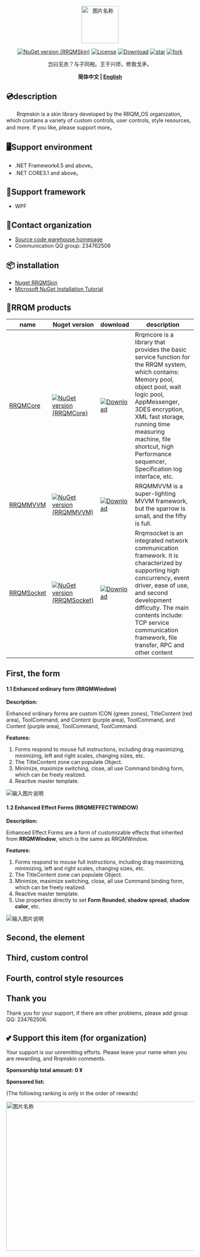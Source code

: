 <p></p>
<p></p>
<p align="center">
<img src="https://img-blog.csdnimg.cn/20210406140816743.png" width = "100" height = "100" alt="图片名称" align=center />
</p>

 <div align="center"> 
  
[![NuGet version (RRQMSkin)](https://img.shields.io/nuget/v/RRQMSkin.svg?style=flat-square)](https://www.nuget.org/packages/RRQMSkin/)
[![License](https://img.shields.io/badge/license-Apache%202-4EB1BA.svg)](https://www.apache.org/licenses/LICENSE-2.0.html)
[![Download](https://img.shields.io/nuget/dt/RRQMSkin)](https://www.nuget.org/packages/RRQMSkin/)
[![star](https://gitee.com/RRQM_OS/RRQMSkin/badge/star.svg?theme=gvp)](https://gitee.com/RRQM_OS/RRQMSkin/stargazers) 
[![fork](https://gitee.com/RRQM_OS/RRQMSkin/badge/fork.svg?theme=gvp)](https://gitee.com/RRQM_OS/RRQMSkin/members)

</div> 

<div align="center">

岂曰无衣？与子同袍。王于兴师，修我戈矛。

</div>
<div align="center">

**简体中文 | [English](./README.md)**

</div>

## 💿description
&emsp;&emsp;Rrqmskin is a skin library developed by the RRQM_OS organization, which contains a variety of custom controls, user controls, style resources, and more. If you like, please support more。

## 🖥Support environment
- .NET Framework4.5 and above。
- .NET CORE3.1 and above。

## 🥪Support framework
- WPF

## 🔗Contact organization

 - [Source code warehouse homepage](https://gitee.com/RRQM_OS) 
 - Communication QQ group: 234762506

 
## 📦 installation

- [Nuget RRQMSkin](https://www.nuget.org/packages/RRQMSkin/)
- [Microsoft NuGet Installation Tutorial](https://docs.microsoft.com/zh-cn/nuget/quickstart/install-and-use-a-package-in-visual-studio)

## 🍻RRQM products
| name                                           | Nuget version                                                                                                                              | download                                                                                              | description                                                                                                                                                                                          |
|------------------------------------------------|----------------------------------------------------------------------------------------------------------------------------------------|---------------------------------------------------------------------------------------------------|-----------------------------------------------------------------------------------------------------------------------------------------------------------------------------------------------|
| [RRQMCore](https://gitee.com/RRQM_OS/RRQMCore) | [![NuGet version (RRQMCore)](https://img.shields.io/nuget/v/RRQMCore.svg?style=flat-square)](https://www.nuget.org/packages/RRQMCore/) | [![Download](https://img.shields.io/nuget/dt/RRQMCore)](https://www.nuget.org/packages/RRQMCore/) | Rrqmcore is a library that provides the basic service function for the RRQM system, which contains: <br> Memory pool, object pool, wait logic pool, AppMessenger, 3DES encryption, <br> XML fast storage, running time measuring machine, file shortcut, high Performance sequencer, <br> Specification log interface, etc.|
| [RRQMMVVM](https://gitee.com/RRQM_OS/RRQMMVVM) | [![NuGet version (RRQMMVVM)](https://img.shields.io/nuget/v/RRQMMVVM.svg?style=flat-square)](https://www.nuget.org/packages/RRQMMVVM/) | [![Download](https://img.shields.io/nuget/dt/RRQMMVVM)](https://www.nuget.org/packages/RRQMMVVM/) | RRQMMVVM is a super-lighting MVVM framework, but the sparrow is small, and the fifty is full.                                                                                                                                          |
| [RRQMSocket](https://gitee.com/dotnetchina/RRQMSocket) | [![NuGet version (RRQMSocket)](https://img.shields.io/nuget/v/RRQMSocket.svg?style=flat-square)](https://www.nuget.org/packages/RRQMSocket/) | [![Download](https://img.shields.io/nuget/dt/RRQMSocket)](https://www.nuget.org/packages/RRQMSocket/) | Rrqmsocket is an integrated network communication framework. It is characterized by supporting high concurrency, event driver, ease of use, and second development difficulty. The main contents include: TCP service communication framework, file transfer, RPC and other content|  

## First, the form

#### 1.1 Enhanced ordinary form (RRQMWindow)
**Description:**

Enhanced ordinary forms are custom ICON (green zones), TitleContent (red area), ToolCommand, and Content (purple area), ToolCommand, and Content (purple area), ToolCommand, ToolCommand.

 **Features:** 
1. Forms respond to mouse full instructions, including drag maximizing, minimizing, left and right scales, changing sizes, etc.
2. The TitleContent zone can populate Object.
3. Minimize, maximize switching, close, all use Command binding form, which can be freely realized.
4. Reactive master template.

![输入图片说明](https://images.gitee.com/uploads/images/2021/0429/090158_405db863_8553710.png "屏幕截图.png")

#### 1.2 Enhanced Effect Forms (RRQMEFFECTWINDOW)
 **Description:** 

Enhanced Effect Forms are a form of customizable effects that inherited from **RRQMWindow**, which is the same as RRQMWindow.

 **Features:** 
1. Forms respond to mouse full instructions, including drag maximizing, minimizing, left and right scales, changing sizes, etc.
2. The TitleContent zone can populate Object.
3. Minimize, maximize switching, close, all use Command binding form, which can be freely realized.
4. Reactive master template.
5. Use properties directly to set **Form Rounded**, **shadow spread**, **shadow color**, etc.

![输入图片说明](https://images.gitee.com/uploads/images/2021/0429/091244_b0abd404_8553710.png "屏幕截图.png")
## Second, the element


## Third, custom control
## Fourth, control style resources

## Thank you

Thank you for your support, if there are other problems, please add group QQ: 234762506.


## 💕 Support this item (for organization)
Your support is our unremitting efforts. Please leave your name when you are rewarding, and Rrqmskin comments.

 **Sponsorship total amount: 0 ¥** 

**Sponsored list:** 

(The following ranking is only in the order of rewards)


<img src="https://images.gitee.com/uploads/images/2021/0330/234046_7662fb8c_8553710.png" width = "600" height = "400" alt="图片名称" align=center />

